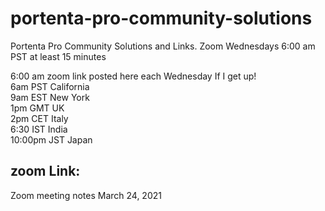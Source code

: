 # portenta-pro-community-solutions
Portenta Pro Community Solutions and Links. Zoom Wednesdays 6:00 am PST at least 15 minutes

6:00 am zoom link posted here each Wednesday If I get up!  
6am PST California  
9am EST New York  
1pm GMT UK  
2pm CET Italy  
6:30 IST India  
10:00pm JST Japan  


## zoom Link:  




Zoom meeting notes March 24, 2021


